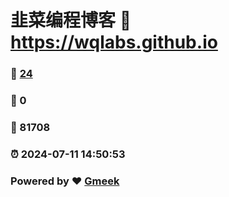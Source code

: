 # 韭菜编程博客 :link: https://wqlabs.github.io 
### :page_facing_up: [24](https://wqlabs.github.io/tag.html) 
### :speech_balloon: 0 
### :hibiscus: 81708 
### :alarm_clock: 2024-07-11 14:50:53 
### Powered by :heart: [Gmeek](https://github.com/Meekdai/Gmeek)
